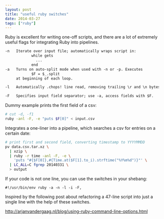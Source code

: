 ```yaml
---
layout: post
title: "useful ruby switches"
date: 2014-03-27
tags: ["ruby"]
---
```


Ruby is excellent for writing one-off scripts, and there are a lot of extremely
useful flags for integrating Ruby into pipelines.

```txt
-n   Iterate over input file; automatically wraps script in:
            while gets
              ...
            end
-a   Turns on auto-split mode when used with -n or -p. Executes 
            $F = $_.split
     at beginning of each loop.

-l   Automatically .chops! line read, removing trailing \r and \n bytes.

-F   Specifies input field separator; use -a, access fields with $F.
```

Dummy example prints the first field of a csv:

```bash
# cut -d, -f1
ruby -anl -F, -e "puts $F[0]" < input.csv
```


Integrates a one-liner into a pipeline, which searches a csv for entries on a
certain date:

```bash
# print first and second field, converting timestamp to YYYYMMDD
pv data.csv.tar.xz \
  | xzip \
  | ruby -r time -anl -F, -e \
    'puts "#{$F[0]},#{Time.at($F[1].to_i).strftime("%Y%m%d")}"' \
  | LC_ALL=C fgrep 20140331 \
  > output

```

If your code is not one line, you can use the switches in your shebang:
```
#!/usr/bin/env ruby -a -n -l -i -F,
```

Inspired by the following post about refactoring a 47-line script into just a
single line with the help of these switches.

<http://arjanvandergaag.nl/blog/using-ruby-command-line-options.html>
